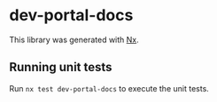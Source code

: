 # dev-portal-docs

This library was generated with [Nx](https://nx.dev).

## Running unit tests

Run `nx test dev-portal-docs` to execute the unit tests.
